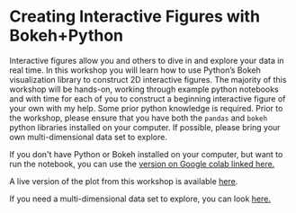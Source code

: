 # Creating Interactive Figures with Bokeh+Python 

Interactive figures allow you and others to dive in and explore your data in real time.  In this workshop you will learn how to use Python’s Bokeh visualization library to construct 2D interactive figures.  The majority of this workshop will be hands-on, working through example python notebooks and with time for each of you to construct a beginning interactive figure of your own with my help.  Some prior python knowledge is required.  Prior to the workshop, please ensure that you have both the `pandas` and `bokeh` python libraries installed on your computer.  If possible, please bring your own multi-dimensional data set to explore.

If you don't have Python or Bokeh installed on your computer, but want to run the notebook, you can use the [version on Google colab linked here.](https://colab.research.google.com/drive/1ByHW4y21BJui69NcnRDXaz0UDzq-hdTD?usp=sharing)

A live version of the plot from this workshop is available [here](https://ageller.github.io/IntroToBokeh/scatterSelect.html).

If you need a multi-dimensional data set to explore, you can look [here.](https://github.com/ageller/IDEAS_FSS-Vis/tree/master/datasets)
